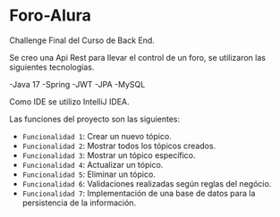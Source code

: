 # Foro-Alura

Challenge Final del Curso de Back End.

Se creo una Api Rest para llevar el control de un foro, se utilizaron las siguientes tecnologias.

-Java 17 
-Spring
-JWT
-JPA 
-MySQL

Como IDE se utilizo IntelliJ IDEA.

Las funciones del proyecto son las siguientes:

- `Funcionalidad 1`: Crear un nuevo tópico.
- `Funcionalidad 2`: Mostrar todos los tópicos creados.
- `Funcionalidad 3`: Mostrar un tópico específico.
- `Funcionalidad 4`: Actualizar un tópico.
- `Funcionalidad 5`: Eliminar un tópico.
- `Funcionalidad 6`: Validaciones realizadas según reglas del negócio.
- `Funcionalidad 7`: Implementación de una base de datos para la persistencia de la información.
